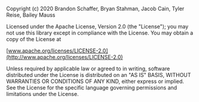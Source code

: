Copyright (c) 2020 Brandon Schaffer, Bryan Stahman, Jacob Cain, Tyler Reise, Bailey Mauss
 
Licensed under the Apache License, Version 2.0 (the "License"); you may not use this library except in compliance with the License.
You may obtain a copy of the License at
 
[www.apache.org/licenses/LICENSE-2.0](http://www.apache.org/licenses/LICENSE-2.0)
 
Unless required by applicable law or agreed to in writing, software distributed under the License is distributed on an "AS IS" BASIS,
WITHOUT WARRANTIES OR CONDITIONS OF ANY KIND, either express or implied. See the License for the specific language governing permissions and limitations under the License.
